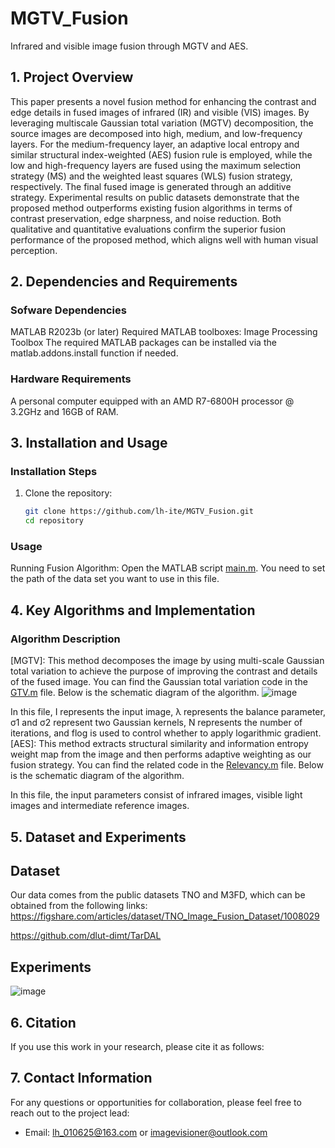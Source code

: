 # MGTV_Fusion
Infrared and visible image fusion through MGTV and AES.

## 1. Project Overview
This paper presents a novel fusion method for enhancing the contrast and edge details in fused images of infrared (IR) and visible (VIS) images. By leveraging multiscale Gaussian total variation (MGTV) decomposition, the source images are decomposed into high, medium, and low-frequency layers. For the medium-frequency layer, an adaptive local entropy and similar structural index-weighted (AES) fusion rule is employed, while the low and high-frequency layers are fused using the maximum selection strategy (MS) and the weighted least squares (WLS) fusion strategy, respectively. The final fused image is generated through an additive strategy. Experimental results on public datasets demonstrate that the proposed method outperforms existing fusion algorithms in terms of contrast preservation, edge sharpness, and noise reduction. Both qualitative and quantitative evaluations confirm the superior fusion performance of the proposed method, which aligns well with human visual perception.

## 2. Dependencies and Requirements
### Sofware Dependencies
MATLAB R2023b (or later)
Required MATLAB toolboxes:
Image Processing Toolbox
The required MATLAB packages can be installed via the matlab.addons.install function if needed.

### Hardware Requirements
A personal computer equipped with an AMD R7-6800H processor @ 3.2GHz and 16GB of RAM.

## 3. Installation and Usage
### Installation Steps

1. Clone the repository:
   ```bash
   git clone https://github.com/lh-ite/MGTV_Fusion.git
   cd repository
### Usage
Running Fusion Algorithm: Open the MATLAB script [main.m](.\main.m).
You need to set the path of the data set you want to use in this file.

## 4. Key Algorithms and Implementation
### Algorithm Description
[MGTV]: This method decomposes the image by using multi-scale Gaussian total variation to achieve the purpose of improving the contrast and details of the fused image.
You can find the Gaussian total variation code in the [GTV.m](./GTV.m) file.
Below is the schematic diagram of the algorithm.
![image](https://github.com/user-attachments/assets/7b8e1270-d26e-4906-9cae-bd4d676144a3)

In this file, I represents the input image, λ represents the balance parameter, σ1 and σ2 represent two Gaussian kernels, N represents the number of iterations, and flog is used to control whether to apply logarithmic gradient.
[AES]: This method extracts structural similarity and information entropy weight map from the image and then performs adaptive weighting as our fusion strategy.
You can find the related code in the [Relevancy.m](./Relevancy.m) file.
Below is the schematic diagram of the algorithm.

In this file, the input parameters consist of infrared images, visible light images and intermediate reference images.

## 5. Dataset and Experiments
## Dataset
Our data comes from the public datasets TNO and M3FD, which can be obtained from the following links:
https://figshare.com/articles/dataset/TNO_Image_Fusion_Dataset/1008029  

https://github.com/dlut-dimt/TarDAL
## Experiments
![image](https://github.com/user-attachments/assets/34f305b1-4224-432e-be94-f7f5021755a7)


## 6. Citation
If you use this work in your research, please cite it as follows:


## 7. Contact Information
For any questions or opportunities for collaboration, please feel free to reach out to the project lead:

- Email:  lh_010625@163.com or imagevisioner@outlook.com
